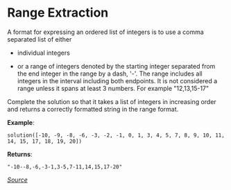 # Range Extraction

A format for expressing an ordered list of integers is to use a comma separated list of either

- individual integers

- or a range of integers denoted by the starting integer separated from the end integer in the range by a dash, '-'. The range includes all integers in the interval including both endpoints. It is not considered a range unless it spans at least 3 numbers. For example "12,13,15-17"

Complete the solution so that it takes a list of integers in increasing order and returns a correctly formatted string in the range format.

**Example**:

    solution([-10, -9, -8, -6, -3, -2, -1, 0, 1, 3, 4, 5, 7, 8, 9, 10, 11, 14, 15, 17, 18, 19, 20])

**Returns**:

    "-10--8,-6,-3-1,3-5,7-11,14,15,17-20"

[*Source*](https://www.codewars.com/kata/51ba717bb08c1cd60f00002f)

